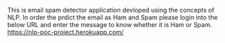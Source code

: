This is email spam detector application devloped using the concepts of NLP.
In order the prdict the email as Ham and Spam please login into the below URL and enter the message to know whether it is Ham or Spam.
https://nlp-poc-project.herokuapp.com/
